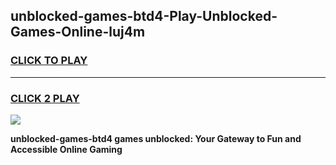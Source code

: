 
## unblocked-games-btd4-Play-Unblocked-Games-Online-luj4m
<h3>
<a href="https://premium76.site?title=unblocked-games-btd4&ref=25A">CLICK TO PLAY</a></h3>
<hr>

<h3>
<a href="https://premium76.site?title=unblocked-games-btd4&ref=25A">CLICK 2 PLAY</a>
  
</h3>

<a href="https://premium76.site?title=unblocked-games-btd4&ref=25A"><img src="https://clearcache.store/games.png"></a>


**unblocked-games-btd4 games unblocked: Your Gateway to Fun and Accessible Online Gaming**
